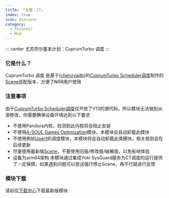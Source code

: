 ```yaml
---
title: 「尤基：CT」
index: true
icon: discover
category:
  - Yosunair
  - Mod
---
```


::: center
尤苏奈尔基本计划：CuprumTurbo 调度
:::

### 它是什么？
CuprumTurbo 调度 是基于([chenzyadb](https://github.com/chenzyyzd))的[CuprumTurbo Scheduler调度](https://github.com/chenzyyzd/CuprumTurbo-Scheduler)制作的[Scene](https://github.com/helloklf/vtools)适配版本，方便了~~NTR~~用户使用

### 注意事项
由于[CuprumTurbo Scheduler调度](https://github.com/chenzyyzd/CuprumTurbo-Scheduler)仅开放了V13的源代码，所以模块无法做到从源修改，你需要确保设备环境达到以下要求
 - 不使用Pandora内核，检测到此内核将会阻止安装
 - 不使用[A-SOUL Games Optimization](https://github.com/nakixii/Magisk_AsoulOpt/)模块，本模块会自动卸载此模块
 - 不使用例如[Uperf](https://github.com/yc9559/uperf/)的调度模块，本模块将会自动卸载此类模块，相关规则会在后续更新
 - 尽量使用最新版[Scene](https://github.com/helloklf/vtools)，不要使用旧版/修改版/破解版，以免影响体验
 - 设备为arm64架构
本模块通过集成Yoki SysGuard服务为CT调度的运行提供了一定保障，如果遇到问题可以尝试强行停止Scene，再不行就进行反馈

### 模块下载
请前往[下载中心](./../../file.html)下载最新版模块